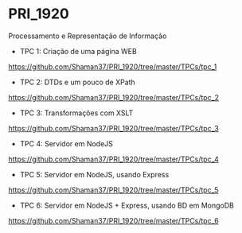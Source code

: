 # PRI_1920
Processamento e Representação de Informação

- TPC 1: Criação de uma página WEB

https://github.com/Shaman37/PRI_1920/tree/master/TPCs/tpc_1

- TPC 2: DTDs e um pouco de XPath 

https://github.com/Shaman37/PRI_1920/tree/master/TPCs/tpc_2

- TPC 3: Transformações com XSLT

https://github.com/Shaman37/PRI_1920/tree/master/TPCs/tpc_3


- TPC 4: Servidor em NodeJS

https://github.com/Shaman37/PRI_1920/tree/master/TPCs/tpc_4


- TPC 5: Servidor em NodeJS, usando Express

https://github.com/Shaman37/PRI_1920/tree/master/TPCs/tpc_5


- TPC 6: Servidor em NodeJS + Express, usando BD em MongoDB

https://github.com/Shaman37/PRI_1920/tree/master/TPCs/tpc_6
